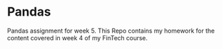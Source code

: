 # Pandas
Pandas assignment for week 5.
This Repo contains my homework for the content covered in week 4 of my FinTech course.
